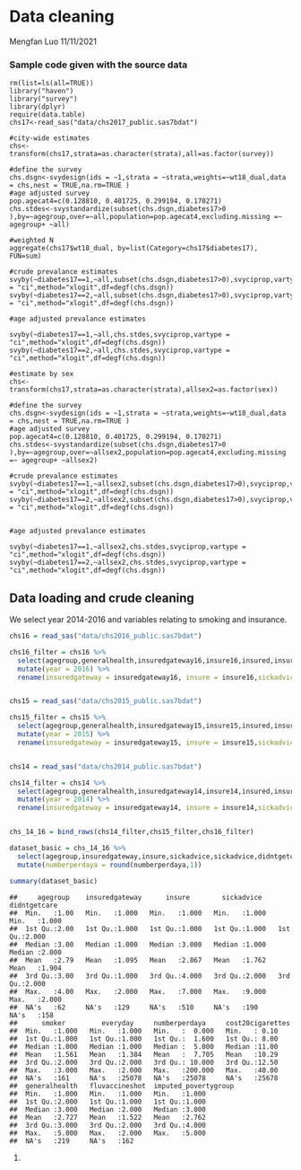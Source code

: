 Data cleaning
================
Mengfan Luo
11/11/2021

### Sample code given with the source data

    rm(list=ls(all=TRUE))
    library("haven")
    library("survey")
    library(dplyr)
    require(data.table)
    chs17<-read_sas("data/chs2017_public.sas7bdat")

    #city-wide estimates
    chs<-transform(chs17,strata=as.character(strata),all=as.factor(survey))

    #define the survey
    chs.dsgn<-svydesign(ids = ~1,strata = ~strata,weights=~wt18_dual,data = chs,nest = TRUE,na.rm=TRUE )
    #age adjusted survey
    pop.agecat4=c(0.128810, 0.401725, 0.299194, 0.170271)
    chs.stdes<-svystandardize(subset(chs.dsgn,diabetes17>0 ),by=~agegroup,over=~all,population=pop.agecat4,excluding.missing =~ agegroup+ ~all)

    #weighted N
    aggregate(chs17$wt18_dual, by=list(Category=chs17$diabetes17), FUN=sum)

    #crude prevalance estimates
    svyby(~diabetes17==1,~all,subset(chs.dsgn,diabetes17>0),svyciprop,vartype = "ci",method="xlogit",df=degf(chs.dsgn))
    svyby(~diabetes17==2,~all,subset(chs.dsgn,diabetes17>0),svyciprop,vartype = "ci",method="xlogit",df=degf(chs.dsgn))

    #age adjusted prevalance estimates

    svyby(~diabetes17==1,~all,chs.stdes,svyciprop,vartype = "ci",method="xlogit",df=degf(chs.dsgn))
    svyby(~diabetes17==2,~all,chs.stdes,svyciprop,vartype = "ci",method="xlogit",df=degf(chs.dsgn))

    #estimate by sex
    chs<-transform(chs17,strata=as.character(strata),allsex2=as.factor(sex))

    #define the survey
    chs.dsgn<-svydesign(ids = ~1,strata = ~strata,weights=~wt18_dual,data = chs,nest = TRUE,na.rm=TRUE )
    #age adjusted survey
    pop.agecat4=c(0.128810, 0.401725, 0.299194, 0.170271)
    chs.stdes<-svystandardize(subset(chs.dsgn,diabetes17>0 ),by=~agegroup,over=~allsex2,population=pop.agecat4,excluding.missing =~ agegroup+ ~allsex2)

    #crude prevalance estimates
    svyby(~diabetes17==1,~allsex2,subset(chs.dsgn,diabetes17>0),svyciprop,vartype = "ci",method="xlogit",df=degf(chs.dsgn))
    svyby(~diabetes17==2,~allsex2,subset(chs.dsgn,diabetes17>0),svyciprop,vartype = "ci",method="xlogit",df=degf(chs.dsgn))


    #age adjusted prevalance estimates

    svyby(~diabetes17==1,~allsex2,chs.stdes,svyciprop,vartype = "ci",method="xlogit",df=degf(chs.dsgn))
    svyby(~diabetes17==2,~allsex2,chs.stdes,svyciprop,vartype = "ci",method="xlogit",df=degf(chs.dsgn))

## Data loading and crude cleaning

We select year 2014-2016 and variables relating to smoking and
insurance.

``` r
chs16 = read_sas("data/chs2016_public.sas7bdat")

chs16_filter = chs16 %>% 
  select(agegroup,generalhealth,insuredgateway16,insure16,insured,insure5,sickadvice16,sickplace,didntgetcare16,smoker,everyday,numberperdaya,cost20cigarettes,imputed_povertygroup,fluvaccineshot) %>% 
  mutate(year = 2016) %>% 
  rename(insuredgateway = insuredgateway16, insure = insure16,sickadvice = sickadvice16,didntgetcare = didntgetcare16)


chs15 = read_sas("data/chs2015_public.sas7bdat")

chs15_filter = chs15 %>% 
  select(agegroup,generalhealth,insuredgateway15,insure15,insured,insure5,sickadvice15,sickplace,didntgetcare15,smoker,everyday,numberperdaya,cost20cigarettes,imputed_povertygroup,fluvaccineshot) %>% 
  mutate(year = 2015) %>% 
  rename(insuredgateway = insuredgateway15, insure = insure15,sickadvice = sickadvice15,didntgetcare = didntgetcare15)


chs14 = read_sas("data/chs2014_public.sas7bdat")

chs14_filter = chs14 %>% 
  select(agegroup,generalhealth,insuredgateway14,insure14,insured,insure5,sickadvice14,sickplace,didntgetcare14,smoker,everyday,numberperdaya,cost20cigarettes,imputed_povertygroup,fluvaccineshot) %>% 
  mutate(year = 2014) %>% 
  rename(insuredgateway = insuredgateway14, insure = insure14,sickadvice = sickadvice14,didntgetcare = didntgetcare14)


chs_14_16 = bind_rows(chs14_filter,chs15_filter,chs16_filter)
```

``` r
dataset_basic = chs_14_16 %>% 
  select(agegroup,insuredgateway,insure,sickadvice,sickadvice,didntgetcare,smoker,everyday,numberperdaya,cost20cigarettes,generalhealth,fluvaccineshot,imputed_povertygroup) %>% 
  mutate(numberperdaya = round(numberperdaya,1))
```

``` r
summary(dataset_basic)
```

    ##     agegroup    insuredgateway      insure        sickadvice     didntgetcare  
    ##  Min.   :1.00   Min.   :1.000   Min.   :1.000   Min.   :1.000   Min.   :1.000  
    ##  1st Qu.:2.00   1st Qu.:1.000   1st Qu.:1.000   1st Qu.:1.000   1st Qu.:2.000  
    ##  Median :3.00   Median :1.000   Median :3.000   Median :1.000   Median :2.000  
    ##  Mean   :2.79   Mean   :1.095   Mean   :2.867   Mean   :1.762   Mean   :1.904  
    ##  3rd Qu.:3.00   3rd Qu.:1.000   3rd Qu.:4.000   3rd Qu.:2.000   3rd Qu.:2.000  
    ##  Max.   :4.00   Max.   :2.000   Max.   :7.000   Max.   :9.000   Max.   :2.000  
    ##  NA's   :62     NA's   :129     NA's   :510     NA's   :190     NA's   :158    
    ##      smoker         everyday     numberperdaya     cost20cigarettes
    ##  Min.   :1.000   Min.   :1.000   Min.   :  0.000   Min.   : 0.10   
    ##  1st Qu.:1.000   1st Qu.:1.000   1st Qu.:  1.600   1st Qu.: 8.00   
    ##  Median :1.000   Median :1.000   Median :  5.000   Median :11.00   
    ##  Mean   :1.561   Mean   :1.384   Mean   :  7.705   Mean   :10.29   
    ##  3rd Qu.:2.000   3rd Qu.:2.000   3rd Qu.: 10.000   3rd Qu.:12.50   
    ##  Max.   :3.000   Max.   :2.000   Max.   :200.000   Max.   :40.00   
    ##  NA's   :161     NA's   :25078   NA's   :25078     NA's   :25678   
    ##  generalhealth   fluvaccineshot  imputed_povertygroup
    ##  Min.   :1.000   Min.   :1.000   Min.   :1.000       
    ##  1st Qu.:2.000   1st Qu.:1.000   1st Qu.:1.000       
    ##  Median :3.000   Median :2.000   Median :3.000       
    ##  Mean   :2.727   Mean   :1.522   Mean   :2.762       
    ##  3rd Qu.:3.000   3rd Qu.:2.000   3rd Qu.:4.000       
    ##  Max.   :5.000   Max.   :2.000   Max.   :5.000       
    ##  NA's   :219     NA's   :162

1.  

